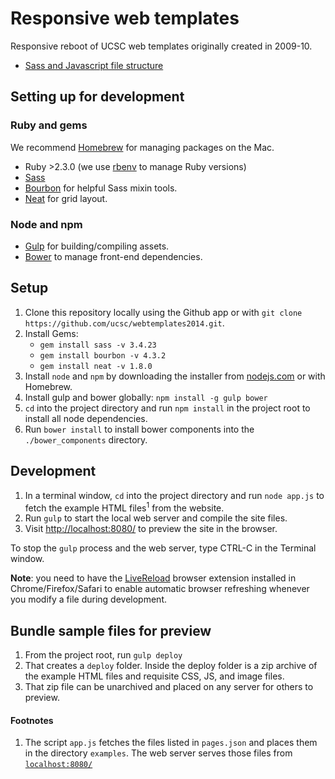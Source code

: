 # Responsive web templates

Responsive reboot of UCSC web templates originally created in 2009-10.

- [Sass and Javascript file structure](FRONTEND.md)

## Setting up for development

### Ruby and gems

We recommend [Homebrew](https://brew.sh/) for managing packages on the Mac.

- Ruby >2.3.0 (we use [rbenv](https://github.com/sstephenson/rbenv) to manage Ruby versions)
- [Sass](http://sass-lang.com/)
- [Bourbon](http://bourbon.io/) for helpful Sass mixin tools.
- [Neat](http://neat.bourbon.io/) for grid layout.

### Node and npm

- [Gulp](http://gulpjs.com) for building/compiling assets.
- [Bower](http://bower.io) to manage front-end dependencies.

## Setup

1. Clone this repository locally using the Github app or with `git clone https://github.com/ucsc/webtemplates2014.git`.
2. Install Gems:
    - `gem install sass -v 3.4.23`
    - `gem install bourbon -v 4.3.2`
    - `gem install neat -v 1.8.0`
3. Install `node` and `npm` by downloading the installer from [nodejs.com](http://nodejs.org) or with Homebrew.
4. Install gulp and bower globally: `npm install -g gulp bower`
5. `cd` into the project  directory and run `npm install` in the project root to install all node dependencies.
6. Run `bower install` to install bower components into the `./bower_components` directory.

## Development

1. In a terminal window, `cd` into the project directory and run `node app.js` to fetch the example HTML files<sup>1</sup> from the website. 
2. Run `gulp` to start the local web server and compile the site files.
2. Visit [http://localhost:8080/](http://localhost:8080/) to preview the site in the browser.

To stop the `gulp` process and the web server, type CTRL-C in the Terminal window.

**Note**: you need to have the [LiveReload](http://livereload.com/) browser extension installed in Chrome/Firefox/Safari to enable automatic browser refreshing whenever you modify a file during development.

## Bundle sample files for preview

1. From the project root, run `gulp deploy`
2. That creates a `deploy` folder. Inside the deploy folder is a zip archive of the example HTML files and requisite CSS, JS, and image files.
3. That zip file can be unarchived and placed on any server for others to preview.

#### Footnotes

1. The script `app.js` fetches the files listed in `pages.json` and places them in the directory `examples`. The web server serves those files from [`localhost:8080/`](http://localhost:8080/)

